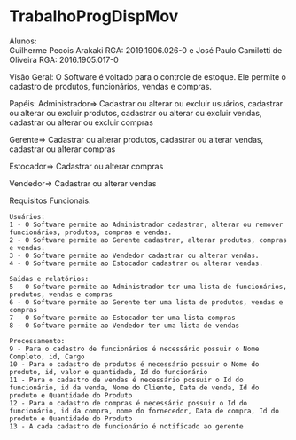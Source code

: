 # TrabalhoProgDispMov

Alunos: 	
Guilherme Pecois Arakaki 		RGA: 2019.1906.026-0
e 
José Paulo Camilotti de Oliveira	RGA: 2016.1905.017-0

Visão Geral: 
O Software é voltado para o controle de estoque. Ele permite o cadastro de produtos, funcionários, vendas e compras.

Papéis:
Administrador=> Cadastrar ou alterar ou excluir usuários, cadastrar ou alterar ou excluir produtos, cadastrar ou alterar ou excluir vendas, cadastrar ou  alterar ou excluir compras
 
Gerente=> Cadastrar ou alterar produtos, cadastrar ou alterar vendas, cadastrar ou alterar compras
 
Estocador=> Cadastrar ou alterar compras
 
Vendedor=> Cadastrar ou alterar vendas

Requisitos Funcionais:
	
	Usuários:
	1 - O Software permite ao Administrador cadastrar, alterar ou remover funcionários, produtos, compras e vendas.
	2 - O Software permite ao Gerente cadastrar, alterar produtos, compras e vendas.
	3 - O Software permite ao Vendedor cadastrar ou alterar vendas.
	4 - O Software permite ao Estocador cadastrar ou alterar vendas.
	
	Saídas e relatórios:
	5 - O Software permite ao Administrador ter uma lista de funcionários, produtos, vendas e compras
	6 - O Software permite ao Gerente ter uma lista de produtos, vendas e compras
	7 - O Software permite ao Estocador ter uma lista compras
	8 - O Software permite ao Vendedor ter uma lista de vendas 
	
	Processamento:
	9 - Para o cadastro de funcionários é necessário possuir o Nome Completo, id, Cargo
	10 - Para o cadastro de produtos é necessário possuir o Nome do produto, id, valor e quantidade, Id do funcionário
	11 - Para o cadastro de vendas é necessário possuir o Id do funcionário, id da venda, Nome do Cliente, Data de venda, Id do produto e Quantidade do Produto
	12 - Para o cadastro de compras é necessário possuir o Id do funcionário, id da compra, nome do fornecedor, Data de compra, Id do produto e Quantidade do Produto
	13 - A cada cadastro de funcionário é notificado ao gerente


